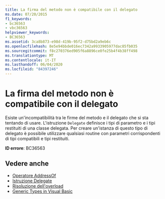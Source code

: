 ```yaml
---
title: La firma del metodo non è compatibile con il delegato
ms.date: 07/20/2015
f1_keywords:
- bc36563
- vbc36563
helpviewer_keywords:
- BC36563
ms.assetid: 3ca8b873-e98d-419b-95f2-d75bd2a9eb6c
ms.openlocfilehash: 8e5e94bbde016ec7342a9933905977dac85fb035
ms.sourcegitcommit: f8c270376ed905f6a8896ce0fe25b4f4b38ff498
ms.translationtype: MT
ms.contentlocale: it-IT
ms.lasthandoff: 06/04/2020
ms.locfileid: "84397246"
---
```

# <a name="method-does-not-have-a-signature-compatible-with-the-delegate"></a>La firma del metodo non è compatibile con il delegato
Esiste un'incompatibilità tra le firme del metodo e il delegato che si sta tentando di usare. L'istruzione `Delegate` definisce i tipi di parametro e i tipi restituiti di una classe delegata. Per creare un'istanza di questo tipo di delegato è possibile utilizzare qualsiasi routine con parametri corrispondenti di tipi compatibili e tipi restituiti.  
  
 **ID errore**: BC36563  
  
## <a name="see-also"></a>Vedere anche

- [Operatore AddressOf](../operators/addressof-operator.md)
- [Istruzione Delegate](../statements/delegate-statement.md)
- [Risoluzione dell'overload](../../programming-guide/language-features/procedures/overload-resolution.md)
- [Generic Types in Visual Basic](../../programming-guide/language-features/data-types/generic-types.md)
